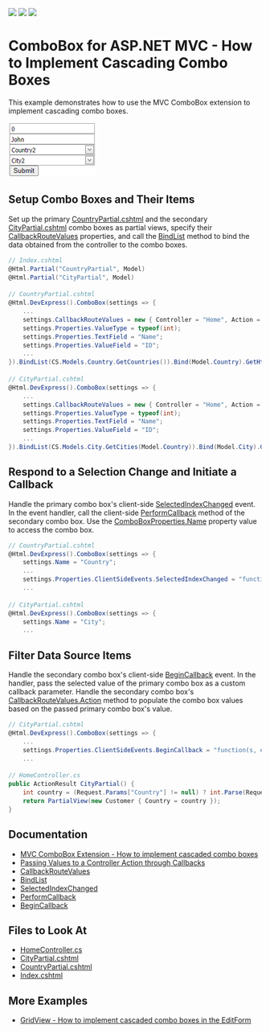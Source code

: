 <!-- default badges list -->
![](https://img.shields.io/endpoint?url=https://codecentral.devexpress.com/api/v1/VersionRange/128549360/20.2.3%2B)
[![](https://img.shields.io/badge/Open_in_DevExpress_Support_Center-FF7200?style=flat-square&logo=DevExpress&logoColor=white)](https://supportcenter.devexpress.com/ticket/details/E2844)
[![](https://img.shields.io/badge/📖_How_to_use_DevExpress_Examples-e9f6fc?style=flat-square)](https://docs.devexpress.com/GeneralInformation/403183)
<!-- default badges end -->
# ComboBox for ASP.NET MVC - How to Implement Cascading Combo Boxes


This example demonstrates how to use the MVC ComboBox extension to implement cascading combo boxes.

![MVC - Cascading Combo Boxes](images/cascadingCB.png)

## Setup Combo Boxes and Their Items

Set up the primary [CountryPartial.cshtml](./CS/DevExpressMvc3CascadingCombo/Views/Home/CountryPartial.cshtml) and the secondary [CityPartial.cshtml](./CS/DevExpressMvc3CascadingCombo/Views/Home/CityPartial.cshtml) combo boxes as partial views, specify their [CallbackRouteValues](https://docs.devexpress.com/AspNetMvc/DevExpress.Web.Mvc.AutoCompleteBoxBaseSettings.CallbackRouteValues) properties, and call the [BindList](https://docs.devexpress.com/AspNetMvc/DevExpress.Web.Mvc.ComboBoxExtension.BindList(System.Object)) method to bind the data obtained from the controller to the combo boxes.

```c#
// Index.cshtml
@Html.Partial("CountryPartial", Model)
@Html.Partial("CityPartial", Model)

// CountryPartial.cshtml
@Html.DevExpress().ComboBox(settings => {
    ...
    settings.CallbackRouteValues = new { Controller = "Home", Action = "CountryPartial" };
    settings.Properties.ValueType = typeof(int);
    settings.Properties.TextField = "Name";
    settings.Properties.ValueField = "ID";
    ...
}).BindList(CS.Models.Country.GetCountries()).Bind(Model.Country).GetHtml()

// CityPartial.cshtml
@Html.DevExpress().ComboBox(settings => {
    ...
    settings.CallbackRouteValues = new { Controller = "Home", Action = "CityPartial" };
    settings.Properties.ValueType = typeof(int);
    settings.Properties.TextField = "Name";
    settings.Properties.ValueField = "ID";
    ...
}).BindList(CS.Models.City.GetCities(Model.Country)).Bind(Model.City).GetHtml()
```

## Respond to a Selection Change and Initiate a Callback

Handle the primary combo box's client-side [SelectedIndexChanged](https://docs.devexpress.com/AspNet/js-ASPxClientComboBox.SelectedIndexChanged) event. In the event handler, call the client-side [PerformCallback](https://docs.devexpress.com/AspNetMvc/js-MVCxClientComboBox.PerformCallback(data)) method of the secondary combo box. Use the [ComboBoxProperties.Name](https://docs.devexpress.com/AspNet/js-ASPxClientControlBase.name) property value to access the combo box.

```c#
// CountryPartial.cshtml
@Html.DevExpress().ComboBox(settings => {
    settings.Name = "Country";
    ...
    settings.Properties.ClientSideEvents.SelectedIndexChanged = "function(s, e) { City.PerformCallback(); }";
    ...

// CityPartial.cshtml
@Html.DevExpress().ComboBox(settings => {
    settings.Name = "City";
    ...
```

## Filter Data Source Items

Handle the secondary combo box's client-side [BeginCallback](https://docs.devexpress.com/AspNetMvc/js-MVCxClientComboBox.BeginCallback) event. In the handler, pass the selected value of the primary combo box as a custom callback parameter. Handle the secondary combo box's [CallbackRouteValues.Action](https://docs.devexpress.com/AspNetMvc/DevExpress.Web.Mvc.AutoCompleteBoxBaseSettings.CallbackRouteValues) method to populate the combo box values based on the passed primary combo box's value.

```c#
// CityPartial.cshtml
@Html.DevExpress().ComboBox(settings => {
    ...
    settings.Properties.ClientSideEvents.BeginCallback = "function(s, e) { e.customArgs['Country'] = Country.GetValue(); }";
    ...

// HomeController.cs
public ActionResult CityPartial() {
    int country = (Request.Params["Country"] != null) ? int.Parse(Request.Params["Country"]) : -1;
    return PartialView(new Customer { Country = country });
}
```

## Documentation

- [MVC ComboBox Extension - How to implement cascaded combo boxes](https://supportcenter.devexpress.com/ticket/details/ka18675/mvc-combobox-extension-how-to-implement-cascaded-combo-boxes)
- [Passing Values to a Controller Action through Callbacks](https://docs.devexpress.com/AspNetMvc/9941/common-features/callback-based-functionality/passing-values-to-a-controller-action-through-callbacks)
- [CallbackRouteValues](https://docs.devexpress.com/AspNetMvc/DevExpress.Web.Mvc.AutoCompleteBoxBaseSettings.CallbackRouteValues)
- [BindList](https://docs.devexpress.com/AspNetMvc/DevExpress.Web.Mvc.ComboBoxExtension.BindList(System.Object))
- [SelectedIndexChanged](https://docs.devexpress.com/AspNet/js-ASPxClientComboBox.SelectedIndexChanged)
- [PerformCallback](https://docs.devexpress.com/AspNetMvc/js-MVCxClientComboBox.PerformCallback(data))
- [BeginCallback](https://docs.devexpress.com/AspNetMvc/js-MVCxClientComboBox.BeginCallback)

## Files to Look At

* [HomeController.cs](./CS/DevExpressMvc3CascadingCombo/Controllers/HomeController.cs)
* [CityPartial.cshtml](./CS/DevExpressMvc3CascadingCombo/Views/Home/CityPartial.cshtml)
* [CountryPartial.cshtml](./CS/DevExpressMvc3CascadingCombo/Views/Home/CountryPartial.cshtml)
* [Index.cshtml](./CS/DevExpressMvc3CascadingCombo/Views/Home/Index.cshtml)

## More Examples

- [GridView - How to implement cascaded combo boxes in the EditForm](https://github.com/DevExpress-Examples/gridview-how-to-implement-cascaded-combo-boxes-in-the-editform-e4425)
